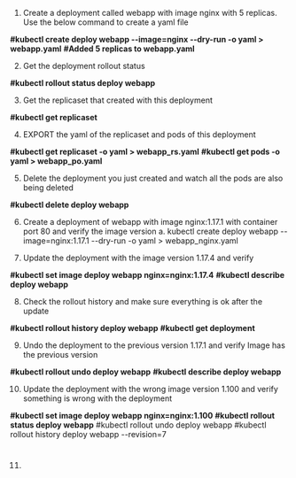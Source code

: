 1. Create a deployment called webapp with image nginx with 5 replicas. Use the below command to create a yaml file

**#kubectl create deploy webapp --image=nginx --dry-run -o yaml > webapp.yaml**
**#Added 5 replicas to webapp.yaml**

2. Get the deployment rollout status

**#kubectl rollout status deploy webapp**

3. Get the replicaset that created with this deployment

**#kubectl get replicaset**

4. EXPORT the yaml of the replicaset and pods of this deployment

**#kubectl get replicaset -o yaml > webapp_rs.yaml**
**#kubectl get pods -o yaml > webapp_po.yaml**

5. Delete the deployment you just created and watch all the pods are also being deleted

**#kubectl delete deploy webapp**

6. Create a deployment of webapp with image nginx:1.17.1 with container port 80 and verify the image version
a. kubectl create deploy webapp --image=nginx:1.17.1 --dry-run -o yaml > webapp_nginx.yaml

7. Update the deployment with the image version 1.17.4 and verify

**#kubectl set image deploy webapp nginx=nginx:1.17.4**
**#kubectl describe deploy webapp**

8. Check the rollout history and make sure everything is ok after the update

**#kubectl rollout history deploy webapp**
**#kubectl get deployment**

9. Undo the deployment to the previous version 1.17.1 and verify Image has the previous version

**#kubectl rollout undo deploy webapp**
**#kubectl describe deploy webapp**

10. Update the deployment with the wrong image version 1.100 and verify something is wrong with the deployment

**#kubectl set image deploy webapp nginx=nginx:1.100**
**#kubectl rollout status deploy webapp**
#kubectl rollout undo deploy webapp
#kubectl rollout history deploy webapp --revision=7
#

11. 
